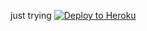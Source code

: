 just trying
[![Deploy to Heroku](https://www.herokucdn.com/deploy/button.svg)](https://heroku.com/deploy?template=https://github.com/cyniteofficial/Channel-Mdisk-Converter>)
